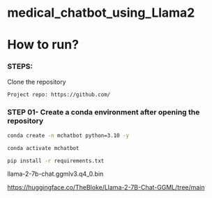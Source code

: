 # medical_chatbot_using_Llama2

# How to run?
### STEPS:

Clone the repository

```bash
Project repo: https://github.com/
```
### STEP 01- Create a conda environment after opening the repository

```bash
conda create -n mchatbot python=3.10 -y
```

```bash
conda activate mchatbot
```

```bash
pip install -r requirements.txt
```

llama-2-7b-chat.ggmlv3.q4_0.bin

https://huggingface.co/TheBloke/Llama-2-7B-Chat-GGML/tree/main